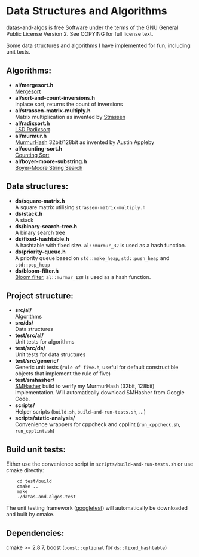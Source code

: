 Data Structures and Algorithms
===============================
datas-and-algos is free Software under the terms of the GNU General Public License
Version 2. See COPYING for full license text.

Some data structures and algorithms I have implemented for fun, including unit tests.

Algorithms:
------------
- **al/mergesort.h**  
  [Mergesort](http://en.wikipedia.org/wiki/Mergesort "Wikipedia: Mergesort")
- **al/sort-and-count-inversions.h**  
  Inplace sort, returns the count of inversions
- **al/strassen-matrix-multiply.h**  
  Matrix multiplication as invented by [Strassen](http://en.wikipedia.org/wiki/Strassen_algorithm "Wikipedia: Strassen algorithm")
- **al/radixsort.h**  
  [LSD Radixsort](http://en.wikipedia.org/wiki/Radix_sort#Least_significant_digit_radix_sorts "Wikipedia: Radixsort")
- **al/murmur.h**   
  [MurmurHash](http://en.wikipedia.org/wiki/MurmurHash#Algorithm "Wikipedia: MurmurHash") 32bit/128bit as invented by Austin Appleby
- **al/counting-sort.h**   
  [Counting Sort](http://en.wikipedia.org/wiki/Counting_sort "Wikipedia: Counting sort")
- **al/boyer-moore-substring.h**   
  [Boyer-Moore String Search](http://en.wikipedia.org/wiki/Boyer%E2%80%93Moore_string_search_algorithm "Wikipedia: Boyer-Moore string search algorithm")

Data structures:
-----------------
- **ds/square-matrix.h**  
  A square matrix utilising `strassen-matrix-multiply.h`
- **ds/stack.h**  
  A stack
- **ds/binary-search-tree.h**  
  A binary search tree
- **ds/fixed-hashtable.h**   
  A hashtable with fixed size. `al::murmur_32` is used as a hash function.
- **ds/priority-queue.h**   
  A priority queue based on `std::make_heap`, `std::push_heap` and `std::pop_heap`
- **ds/bloom-filter.h**   
  [Bloom filter](http://en.wikipedia.org/wiki/Bloom_filter "Wikipedia: Bloom filter"), `al::murmur_128` is used as a hash function.

Project structure:
-------------------
- **src/al/**    
  Algorithms
- **src/ds/**    
  Data structures
- **test/src/al/**    
  Unit tests for algorithms
- **test/src/ds/**    
  Unit tests for data structures
- **test/src/generic/**    
  Generic unit tests (`rule-of-five.h`, useful for default constructible objects that implement the rule of five)
- **test/smhasher/**    
  [SMHasher](http://code.google.com/p/smhasher/ "Google Code: SMHasher") build to verify my MurmurHash (32bit, 128bit) implementation. Will automatically download SMHasher from Google Code.
- **scripts/**    
  Helper scripts (`build.sh`, `build-and-run-tests.sh`, ...)
- **scripts/static-analysis/**    
  Convenience wrappers for cppcheck and cpplint (`run_cppcheck.sh`, `run_cpplint.sh`)

Build unit tests:
------------------
Either use the convenience script in `scripts/build-and-run-tests.sh` or use cmake directly:
        
        cd test/build
        cmake ..
        make
        ./datas-and-algos-test
        
The unit testing framework ([googletest](http://code.google.com/p/googletest/ "Google Code: googletest")) will automatically be downloaded and built by cmake.

Dependencies:
--------------
cmake >= 2.8.7, boost (`boost::optional` for `ds::fixed_hashtable`)

